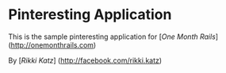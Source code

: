 # Pinteresting Application
This is the sample pinteresting application for [*One Month Rails*] (http://onemonthrails.com)

By [*Rikki Katz*] (http://facebook.com/rikki.katz)